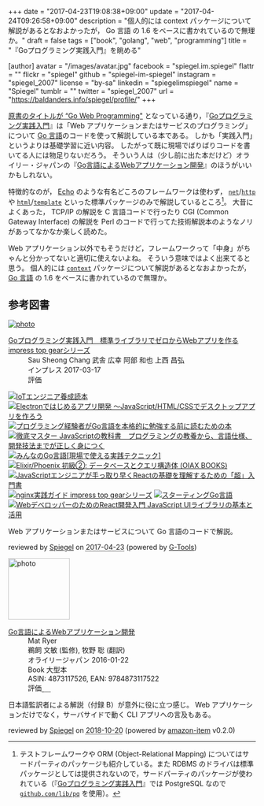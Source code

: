 +++
date = "2017-04-23T19:08:38+09:00"
update = "2017-04-24T09:26:58+09:00"
description = "個人的には context パッケージについて解説があるとなおよかったが， Go 言語 の 1.6 をベースに書かれているので無理か。"
draft = false
tags = ["book", "golang", "web", "programming"]
title = "『Goプログラミング実践入門』を眺める"

[author]
  avatar = "/images/avatar.jpg"
  facebook = "spiegel.im.spiegel"
  flattr = ""
  flickr = "spiegel"
  github = "spiegel-im-spiegel"
  instagram = "spiegel_2007"
  license = "by-sa"
  linkedin = "spiegelimspiegel"
  name = "Spiegel"
  tumblr = ""
  twitter = "spiegel_2007"
  url = "https://baldanders.info/spiegel/profile/"
+++

[原書のタイトルが “Go Web Programming"](https://www.manning.com/books/go-web-programming "Manning | Go Web Programming") となっている通り，『[Goプログラミング実践入門]』は「Web アプリケーションまたはサービスのプログラミング」について [Go 言語]のコードを使って解説している本である。
しかも「実践入門」というよりは基礎学習に近い内容。
したがって既に現場でばりばりコードを書いてる人には物足りないだろう。
そういう人は（少し前に出た本だけど）オライリー・ジャパンの『[Go言語によるWebアプリケーション開発](https://www.amazon.co.jp/exec/obidos/ASIN/4873117526/baldandersinf-22/ "Go言語によるWebアプリケーション開発 | Mat Ryer, 鵜飼 文敏, 牧野 聡 |本 | 通販 | Amazon")』のほうがいいかもしれない。

特徴的なのが， [Echo](https://echo.labstack.com/ "Echo - High performance, minimalist Go web framework") のような有名どころのフレームワークは使わず， [`net`]/[`http`] や [`html`]/[`template`] といった標準パッケージのみで解説しているところ[^pkg]。
大昔によくあった， TCP/IP の解説を C 言語コードで行ったり CGI (Common Gateway Interface) の解説を Perl のコードで行ってた技術解説本のようなノリがあってなかなか楽しく読めた。

[^pkg]: テストフレームワークや ORM (Object-Relational Mapping) についてはサードパーティのパッケージも紹介している。また RDBMS のドライバは標準パッケージとしては提供されないので，サードパーティのパッケージが使われている（『[Goプログラミング実践入門]』では PostgreSQL なので [`github.com/lib/pq`] を使用）。

Web アプリケーション以外でもそうだけど，フレームワークって「中身」がちゃんと分かってないと適切に使えないよね。
そういう意味ではよく出来てると思う。
個人的には [`context`] パッケージについて解説があるとなおよかったが， [Go 言語] の 1.6 をベースに書かれているので無理か。

[Goプログラミング実践入門]: http://book.impress.co.jp/books/1115101145 "Goプログラミング実践入門 標準ライブラリでゼロからWebアプリを作る - インプレスブックス"
[Go 言語]: https://golang.org/ "The Go Programming Language"
[`net`]: https://golang.org/pkg/net/ "net - The Go Programming Language"
[`http`]: https://golang.org/pkg/net/http/ "http - The Go Programming Language"
[`html`]: https://golang.org/pkg/html/ "html - The Go Programming Language"
[`template`]: https://golang.org/pkg/html/template/ "template - The Go Programming Language"
[`github.com/lib/pq`]: https://github.com/lib/pq "lib/pq: Pure Go Postgres driver for database/sql"
[`context`]: https://golang.org/pkg/context/ "context - The Go Programming Language"

## 参考図書

<div class="hreview" ><a class="item url" href="https://www.amazon.co.jp/exec/obidos/ASIN/B06XKPNVWV/baldandersinf-22/"><img src="https://images-fe.ssl-images-amazon.com/images/I/51dQZeafzvL._SL160_.jpg" alt="photo" class="photo"  /></a><dl ><dt class="fn"><a class="item url" href="https://www.amazon.co.jp/exec/obidos/ASIN/B06XKPNVWV/baldandersinf-22/">Goプログラミング実践入門　標準ライブラリでゼロからWebアプリを作る impress top gearシリーズ</a></dt><dd>Sau Sheong Chang 武舎 広幸 阿部 和也 上西 昌弘 </dd><dd>インプレス 2017-03-17</dd><dd>評価<abbr class="rating" title="4"><img src="https://images-fe.ssl-images-amazon.com/images/G/01/detail/stars-4-0.gif" alt="" /></abbr> </dd></dl><p class="similar"><a href="https://www.amazon.co.jp/exec/obidos/ASIN/B06Y3JV86V/baldandersinf-22/" target="_top"><img src="https://images-fe.ssl-images-amazon.com/images/P/B06Y3JV86V.09._SCTHUMBZZZ_.jpg"  alt="IoTエンジニア養成読本"  /></a> <a href="https://www.amazon.co.jp/exec/obidos/ASIN/B06XTKZS7J/baldandersinf-22/" target="_top"><img src="https://images-fe.ssl-images-amazon.com/images/P/B06XTKZS7J.09._SCTHUMBZZZ_.jpg"  alt="Electronではじめるアプリ開発 ～JavaScript/HTML/CSSでデスクトップアプリを作ろう"  /></a> <a href="https://www.amazon.co.jp/exec/obidos/ASIN/B06XJ86BFZ/baldandersinf-22/" target="_top"><img src="https://images-fe.ssl-images-amazon.com/images/P/B06XJ86BFZ.09._SCTHUMBZZZ_.jpg"  alt="プログラミング経験者がGo言語を本格的に勉強する前に読むための本"  /></a> <a href="https://www.amazon.co.jp/exec/obidos/ASIN/B06XNQCW7B/baldandersinf-22/" target="_top"><img src="https://images-fe.ssl-images-amazon.com/images/P/B06XNQCW7B.09._SCTHUMBZZZ_.jpg"  alt="徹底マスター JavaScriptの教科書　プログラミングの教養から、言語仕様、開発技法までが正しく身につく"  /></a> <a href="https://www.amazon.co.jp/exec/obidos/ASIN/B01LMS7B1O/baldandersinf-22/" target="_top"><img src="https://images-fe.ssl-images-amazon.com/images/P/B01LMS7B1O.09._SCTHUMBZZZ_.jpg"  alt="みんなのGo言語[現場で使える実践テクニック]"  /></a> <a href="https://www.amazon.co.jp/exec/obidos/ASIN/B06X9PL5WD/baldandersinf-22/" target="_top"><img src="https://images-fe.ssl-images-amazon.com/images/P/B06X9PL5WD.09._SCTHUMBZZZ_.jpg"  alt="Elixir/Phoenix 初級②: データベースとクエリ構造体 (OIAX BOOKS)"  /></a> <a href="https://www.amazon.co.jp/exec/obidos/ASIN/B01MUS2RP9/baldandersinf-22/" target="_top"><img src="https://images-fe.ssl-images-amazon.com/images/P/B01MUS2RP9.09._SCTHUMBZZZ_.jpg"  alt="JavaScriptエンジニアが手っ取り早くReactの基礎を理解するための「超」入門書"  /></a> <a href="https://www.amazon.co.jp/exec/obidos/ASIN/B01N183E3H/baldandersinf-22/" target="_top"><img src="https://images-fe.ssl-images-amazon.com/images/P/B01N183E3H.09._SCTHUMBZZZ_.jpg"  alt="nginx実践ガイド impress top gearシリーズ"  /></a> <a href="https://www.amazon.co.jp/exec/obidos/ASIN/B01FH3KRTI/baldandersinf-22/" target="_top"><img src="https://images-fe.ssl-images-amazon.com/images/P/B01FH3KRTI.09._SCTHUMBZZZ_.jpg"  alt="スターティングGo言語"  /></a> <a href="https://www.amazon.co.jp/exec/obidos/ASIN/B01N1GOX62/baldandersinf-22/" target="_top"><img src="https://images-fe.ssl-images-amazon.com/images/P/B01N1GOX62.09._SCTHUMBZZZ_.jpg"  alt="WebデベロッパーのためのReact開発入門 JavaScript UIライブラリの基本と活用"  /></a> </p>
<p class="description">Web アプリケーションまたはサービスについて Go 言語のコードで解説。</p>
<p class="gtools" >reviewed by <a href='#maker' class='reviewer'>Spiegel</a> on <abbr class="dtreviewed" title="2017-04-23">2017-04-23</abbr> (powered by <a href="http://www.goodpic.com/mt/aws/index.html" >G-Tools</a>)</p>
</div>

<div class="hreview">
  <div class="photo"><a class="item url" href="https://www.amazon.co.jp/Go%E8%A8%80%E8%AA%9E%E3%81%AB%E3%82%88%E3%82%8BWeb%E3%82%A2%E3%83%97%E3%83%AA%E3%82%B1%E3%83%BC%E3%82%B7%E3%83%A7%E3%83%B3%E9%96%8B%E7%99%BA-Mat-Ryer/dp/4873117526?SubscriptionId=AKIAJYVUJ3DMTLAECTHA&tag=baldandersinf-22&linkCode=xm2&camp=2025&creative=165953&creativeASIN=4873117526"><img src="https://images-fe.ssl-images-amazon.com/images/I/51UoREcNrnL._SL160_.jpg" width="125" alt="photo"></a></div>
  <dl class="fn">
    <dt><a href="https://www.amazon.co.jp/Go%E8%A8%80%E8%AA%9E%E3%81%AB%E3%82%88%E3%82%8BWeb%E3%82%A2%E3%83%97%E3%83%AA%E3%82%B1%E3%83%BC%E3%82%B7%E3%83%A7%E3%83%B3%E9%96%8B%E7%99%BA-Mat-Ryer/dp/4873117526?SubscriptionId=AKIAJYVUJ3DMTLAECTHA&tag=baldandersinf-22&linkCode=xm2&camp=2025&creative=165953&creativeASIN=4873117526">Go言語によるWebアプリケーション開発</a></dt>
	<dd>Mat Ryer</dd>
	<dd>鵜飼 文敏 (監修), 牧野 聡 (翻訳)</dd>
    <dd>オライリージャパン 2016-01-22</dd>
    <dd>Book 大型本</dd>
    <dd>ASIN: 4873117526, EAN: 9784873117522</dd>
    <dd>評価<abbr class="rating fa-sm" title="4">&nbsp;<i class="fas fa-star"></i>&nbsp;<i class="fas fa-star"></i>&nbsp;<i class="fas fa-star"></i>&nbsp;<i class="fas fa-star"></i>&nbsp;<i class="far fa-star"></i></abbr></dd>
  </dl>
  <p class="description">日本語監訳者による解説（付録 B）が意外に役に立つ感じ。 Web アプリケーションだけでなく，サーバサイドで動く CLI アプリへの言及もある。</p>
  <p class="powered-by" >reviewed by <a href='#maker' class='reviewer'>Spiegel</a> on <abbr class="dtreviewed" title="2018-10-20">2018-10-20</abbr> (powered by <a href="https://github.com/spiegel-im-spiegel/amazon-item" >amazon-item</a> v0.2.0)</p>
</div>
